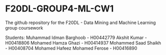 # F20DL-GROUP4-ML-CW1
The github repository for the F20DL - Data Mining and Machine Learning group coursework

Students:
Muhammad Idman Barghoob - H00442779
Akshit Kumar - H00418806
Mohamed Hamza Ghazi - H00414937
Mohammed Saad Shaikh - H00408704
Mohamed Hafeez Mohamed Ferose - H00416890
